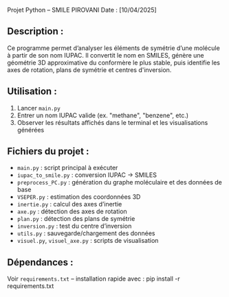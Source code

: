 Projet Python – SMILE 
PIROVANI
Date : [10/04/2025]

Description :
-------------
Ce programme permet d’analyser les éléments de symétrie d’une molécule à partir de son nom IUPAC. Il convertit le nom en SMILES, génère une géométrie 3D approximative du conformère le plus stable, puis identifie les axes de rotation, plans de symétrie et centres d'inversion.

Utilisation :
-------------
1. Lancer `main.py`
2. Entrer un nom IUPAC valide (ex. "methane", "benzene", etc.)
3. Observer les résultats affichés dans le terminal et les visualisations générées

Fichiers du projet :
--------------------
- `main.py` : script principal à exécuter
- `iupac_to_smile.py` : conversion IUPAC → SMILES
- `preprocess_PC.py` : génération du graphe moléculaire et des données de base
- `VSEPER.py` : estimation des coordonnées 3D
- `inertie.py` : calcul des axes d’inertie
- `axe.py` : détection des axes de rotation
- `plan.py` : détection des plans de symétrie
- `inversion.py` : test du centre d’inversion
- `utils.py` : sauvegarde/chargement des données
- `visuel.py`, `visuel_axe.py` : scripts de visualisation

Dépendances :
-------------
Voir `requirements.txt` – installation rapide avec :
    pip install -r requirements.txt
